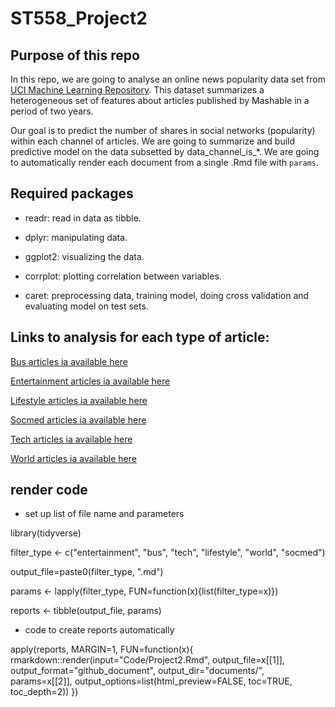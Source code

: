 # ST558_Project2

## Purpose of this repo

In this repo, we are going to analyse an online news popularity data set from [UCI Machine Learning Repository](https://archive.ics.uci.edu/ml/datasets/Online+News+Popularity). This dataset summarizes a heterogeneous set of features about articles published by Mashable in a period of two years. 

Our goal is to predict the number of shares in social networks (popularity) within each channel of articles. We are going to summarize and build predictive model on the data subsetted by data_channel_is_*. We are going to automatically render each document from a single .Rmd file with `params`. 

## Required packages

* readr: read in data as tibble.

* dplyr: manipulating data.

* ggplot2: visualizing the data.

* corrplot: plotting correlation between variables.

* caret: preprocessing data, training model, doing cross validation and evaluating model on test sets. 

## Links to analysis for each type of article:

[Bus articles ia available here](/documents/bus.md)

[Entertainment articles ia available here](/documents/entertainment.md)

[Lifestyle articles ia available here](documents/lifestyle.md)

[Socmed articles ia available here](documents/socmed.md)

[Tech articles ia available here](documents/tech.md)

[World articles ia available here](documents/world.md)

## render code

* set up list of file name and parameters

library(tidyverse)  

filter_type <- c("entertainment", "bus", "tech", "lifestyle", "world", "socmed")  

output_file=paste0(filter_type, ".md")  

params <- lapply(filter_type, FUN=function(x){list(filter_type=x)})  

reports <- tibble(output_file, params)

* code to create reports automatically

apply(reports, MARGIN=1, FUN=function(x){ rmarkdown::render(input="Code/Project2.Rmd", output_file=x[[1]], output_format="github_document", output_dir="documents/", params=x[[2]], output_options=list(html_preview=FALSE, toc=TRUE, toc_depth=2)) })